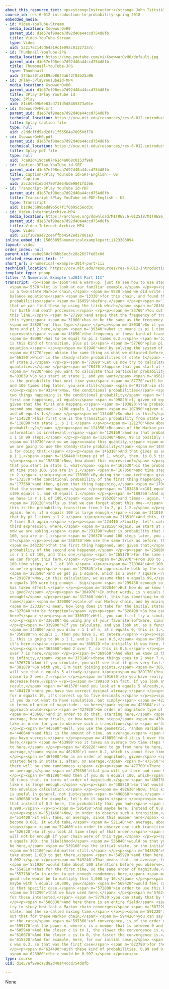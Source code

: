 ```yaml
---
about_this_resource_text: <p><strong>Instructor:</strong> John Tsitsiklis</p>
course_id: res-6-012-introduction-to-probability-spring-2018
embedded_media:
- id: Video-YouTube-Stream
  media_location: XsowwurOvH0
  parent_uid: d1e57ef98eca7d92d40a44ccd754d8fb
  title: Video-YouTube-Stream
  type: Video
  uid: 522178c14cd64a19c1e09ac013273a7c
- id: Thumbnail-YouTube-JPG
  media_location: https://img.youtube.com/vi/XsowwurOvH0/default.jpg
  parent_uid: d1e57ef98eca7d92d40a44ccd754d8fb
  title: Thumbnail-YouTube-JPG
  type: Thumbnail
  uid: 374ba30fa8189ab86f3a6f2f03b25a96
- id: 3Play-3PlayYouTubeid-MP4
  media_location: XsowwurOvH0
  parent_uid: d1e57ef98eca7d92d40a44ccd754d8fb
  title: 3Play-3Play YouTube id
  type: 3Play
  uid: 81c69a99b6e83cd711d5d8465373a01e
- id: XsowwurOvH0.srt
  parent_uid: d1e57ef98eca7d92d40a44ccd754d8fb
  technical_location: https://ocw.mit.edu/resources/res-6-012-introduction-to-probability-spring-2018/part-iii-random-processes/a-numerical-example-2014-part-iii/XsowwurOvH0.srt
  title: 3play caption file
  type: null
  uid: c2ddcffd5ad26fe1f55564a78950df78
- id: XsowwurOvH0.pdf
  parent_uid: d1e57ef98eca7d92d40a44ccd754d8fb
  technical_location: https://ocw.mit.edu/resources/res-6-012-introduction-to-probability-spring-2018/part-iii-random-processes/a-numerical-example-2014-part-iii/XsowwurOvH0.pdf
  title: 3play pdf file
  type: null
  uid: 7ca92d419dce87461c4a068c0153f9eb
- id: Caption-3Play YouTube id-SRT
  parent_uid: d1e57ef98eca7d92d40a44ccd754d8fb
  title: Caption-3Play YouTube id-SRT-English - US
  type: Caption
  uid: a5c3c981e5d4780f2e64bde9841fd366
- id: Transcript-3Play YouTube id-PDF
  parent_uid: d1e57ef98eca7d92d40a44ccd754d8fb
  title: Transcript-3Play YouTube id-PDF-English - US
  type: Transcript
  uid: b1c9e3589bedd9b5c7f1f6b05c5ecd3c
- id: Video-InternetArchive-MP4
  media_location: https://archive.org/download/MITRES.6-012S18/MITRES6_012S18_L26-04_300k.mp4
  parent_uid: d1e57ef98eca7d92d40a44ccd754d8fb
  title: Video-Internet Archive-MP4
  type: Video
  uid: 221f107aae72ceaffbb4542ed17801e3
inline_embed_id: 15663895anumericalexamplepartiii23383094
layout: video
order_index: null
parent_uid: ea0e960c7d6bb5ec3c28c2657fe85c0d
related_resources_text: ''
short_url: a-numerical-example-2014-part-iii
technical_location: https://ocw.mit.edu/resources/res-6-012-introduction-to-probability-spring-2018/part-iii-random-processes/a-numerical-example-2014-part-iii
template_type: popup
title: "A Numerical Example \u2014 Part III"
transcript: <p><span m='1650'>As a warm-up, just to see how to use steady-state probabilities,</span>
  <span m='5370'>let us look at our familiar example.</span> </p><p><span m='7680'>This
  is a two-state Markov chain,</span> <span m='9830'>and we did write down the complete
  balance equations</span> <span m='13330'>for this chain, and found the steady-state
  probabilities</span> <span m='16059'>before.</span> </p><p><span m='17320'>Notice
  that we can find these by using the trick which</span> <span m='20160'>we introduced
  for birth and death processes.</span> </p><p><span m='23760'>You cut the chain along
  this line,</span> <span m='27190'>and argue that the frequency of transition of
  this type</span> <span m='31060'>has to be the same as the frequency of transition</span>
  <span m='33820'>of this type.</span> </p><p><span m='35030'>So if you have pi 1
  here and pi 2 here,</span> <span m='39340'>what it means is pi 1 times 0.5, which
  represent</span> <span m='45690'>the frequency of these kind of transitions,</span>
  <span m='48090'>has to be equal to pi 2 times 0.2,</span> <span m='52910'>which
  is this kind of transition, plus pi 1</span> <span m='57760'>plus pi 2, the normalization
  equation.</span> </p><p><span m='61940'>And by solving the system of equations,</span>
  <span m='63770'>you obtain the same thing as what we obtained before,</span> <span
  m='66190'>which is the steady-state probabilities of state 1</span> <span m='69940'>and
  of state 2.</span> </p><p><span m='72680'>Let us now try to calculate some related
  quantities.</span> </p><p><span m='76470'>Suppose that you start at state 1,</span>
  <span m='79230'>and you want to calculate this particular probability.</span> </p><p><span
  m='83039'>So you start at state 1, and you want</span> <span m='85610'>to know what
  is the probability that next time you</span> <span m='87770'>will be in state 1,
  and 100 times step later, you are still</span> <span m='91750'>in state 1.</span>
  </p><p><span m='93344'>Now, the conditional probabilities</span> <span m='94759'>of
  two things happening is the conditional probability</span> <span m='97470'>of the
  first one happening, x1 equals</span> <span m='99820'>1, given x0 equals 1, and
  given that the first one happens,</span> <span m='103820'>the probability that the
  second one happened-- x100 equals 1,</span> <span m='107990'>given x1 equals 1,
  and x0 equals 1.</span> </p><p><span m='113440'>So what is this?</span> </p><p><span
  m='114520'>This first one is the transition probability from state 1</span> <span
  m='118090'>to state 1, p 1 1.</span> </p><p><span m='121270'>How about the second
  probability?</span> </p><p><span m='124350'>Because of the Markov property, that
  information is irrelevant,</span> <span m='129169'>and so that probability is r
  1 1 in 99 steps.</span> </p><p><span m='136340'>Now, 99 is possibly a big number,</span>
  <span m='139730'>and so we approximate this quantity,</span> <span m='142300'>and
  we are going to use the steady-state probability</span> <span m='144590'>of state
  1 for doing that.</span> </p><p><span m='146310'>And that gives us an approximation,
  p 1 1,</span> <span m='150440'>times pi of 1, which, then, is 0.5 times 2 over 7.</span>
  </p><p><span m='158530'>Now, how about this expression?</span> </p><p><span m='160660'>Given
  that you start in state 1, what</span> <span m='163530'>is the probability that
  at time step 100, you are in 1,</span> <span m='167850'>and time step 101 you are
  in 2.</span> </p><p><span m='170960'>By doing the same technique gives</span> <span
  m='172570'>the conditional probability of the first thing happening,</span> <span
  m='177560'>and then, given that thing happening,</span> <span m='179450'>the probability
  that the second one happen.</span> </p><p><span m='183450'>x101 equals 2, given
  x100 equals 1, and x0 equals 1.</span> </p><p><span m='189360'>And again, here what
  we have is r 1 1 of 100,</span> <span m='195260'>and times-- again, the Markov property</span>
  <span m='199120'>tells us that we can forget about this one--</span> <span m='201829'>and
  this is the probability transition from 1 to 2, pi 1 2.</span> </p><p><span m='207070'>And
  again, here, if n equals 100 is large enough,</span> <span m='211010'>we can approximate
  that by pi 1 times p 1 2.</span> </p><p><span m='218510'>And this, then, 2 over
  7 times 0.5 again.</span> </p><p><span m='224410'>Finally, let's calculate this
  third expression, where,</span> <span m='228150'>again, we start at state 1, and
  now we are asking,</span> <span m='231390'>what is probability that after time step
  100, you are in 1,</span> <span m='236370'>and 100 steps later, you are again in
  1?</span> </p><p><span m='240720'>We use the same trick as before, this probability</span>
  <span m='243230'>that the first thing happened, and given that,</span> <span m='249074'>the
  probability of the second one happened.</span> </p><p><span m='258880'>Again, this
  is r 1 1 of 100, and this one,</span> <span m='265170'>for the same reason as before,
  we can forget this term.</span> </p><p><span m='268970'>From 100 to 200, you have
  100 time steps, r 1 1 of 100.</span> </p><p><span m='278304'>And 100 is big enough,
  so we're going</span> <span m='279845'>to approximate both by the same values,</span>
  <span m='283590'>and we get pi 1 square, which is 2 over 7 square.</span> </p><p><span
  m='291070'>Now, in this calculation, we assume that n equals 99,</span> <span m='295690'>or
  n equals 100 were big enough-- big</span> <span m='299430'>enough so that the limit
  has taken effect.</span> </p><p><span m='302040'>But how do we know that our approximation
  is good?</span> </p><p><span m='304970'>In other words, is n equals 99 or 100 large
  enough?</span> </p><p><span m='317360'>Well, this has something to do with the mixing
  time</span> <span m='320000'>scale of our Markov chain, and by mixing time scale,</span>
  <span m='323320'>I mean, how long does it take for the initial states</span> <span
  m='327040'>to be forgotten?</span> </p><p><span m='328490'>So how can you see that
  here?</span> </p><p><span m='330539'>Well, you can first try a simulation.</span>
  </p><p><span m='336280'>So using any of your favorite software, simulate.</span>
  </p><p><span m='339900'>If you calculate, and you look at, as a function of n,</span>
  <span m='343800'>and you draw r 1 1 of n, at n equals 0, this is 1.</span> </p><p><span
  m='350980'>n equals 1, then you have 5, et cetera.</span> </p><p><span m='354316'>At
  1, this is going to be p 1 1, and p 1 1 was 0.5,</span> <span m='359070'>so already
  it's here.</span> </p><p><span m='360920'>So initially it was here, here.</span>
  </p><p><span m='363660'>And 2 over 7, so this is 0.5.</span> </p><p><span m='367620'>2
  over 7 is here.</span> </p><p><span m='369650'>And what we know is that when n goes
  to infinity,</span> <span m='373140'>these things goes to 2 over 7.</span> </p><p><span
  m='376570'>And if you simulate, you will see that it goes very fast.</span> </p><p><span
  m='381870'>So with you, I'm just joining points,</span> <span m='385140'>and we
  will see that n equals 5 already.</span> </p><p><span m='389170'>You are very, very
  close to 2 over 7.</span> </p><p><span m='391670'>So you have really an exponential
  decrease here.</span> </p><p><span m='399130'>In fact, if you look at the simulation
  result,</span> <span m='401570'>and you look at n equals 5 already,</span> <span
  m='404170'>here you have two correct decimal already.</span> </p><p><span m='409690'>And
  for n equals 10, it's correct up to five decimals.</span> </p><p><span m='419590'>Or,
  if you do not want to have simulation, but simply</span> <span m='422840'>think
  in terms of order of magnitude-- so here</span> <span m='426504'>it would be another
  approach would</span> <span m='427920'>be order of magnitude type of argument--</span>
  <span m='433600'>and in order to do that, starting here,</span> <span m='436180'>on
  average, how many trials, or how many time steps</span> <span m='439490'>would it
  take in order for you to observe such a transition</span> <span m='443130'>here?</span>
  </p><p><span m='443690'>Well, you use the geometric, random variable,</span> <span
  m='446640'>and this is the amount of time, on average,</span> <span m='449620'>until
  you have success.</span> </p><p><span m='450850'>And it is 1 over the probability
  here,</span> <span m='453980'>so it takes an average two time steps to go from here
  to here.</span> </p><p><span m='459220'>And to go from here to here, it takes, on
  average,</span> <span m='462020'>1 over 0.2, which is about five time steps.</span>
  </p><p><span m='467000'>So as an order of magnitude, given</span> <span m='469150'>you
  started here in state 1, after, on average,</span> <span m='473750'>about 10 iterations,
  there will be some randomness.</span> </p><p><span m='477700'>There is a high likelihood,
  on average,</span> <span m='479350'>that you will go there and come here.</span>
  </p><p><span m='481290'>And then if you do n equals 100, which</span> <span m='484250'>is
  10 times that, in terms of order of magnitude,</span> <span m='486730'>it looks
  like n is large enough.</span> </p><p><span m='488810'>So that would be a back to
  the envelope calculation.</span> </p><p><span m='492630'>Now, this kind of calculation
  is useful in general, not just</span> <span m='496060'>here.</span> </p><p><span
  m='496680'>So for example, let's do it again.</span> </p><p><span m='498830'>Assume
  that instead of 0.5 here, the probability that you had</span> <span m='503240'>was
  0.999.</span> </p><p><span m='505450'>And maybe here, instead of 0.8, it was 0.998.</span>
  </p><p><span m='511460'>Now, in order to observe such a transition,</span> <span
  m='514400'>it will take, on average, since this number here</span> <span m='517760'>would
  become 0.001, it would take,</span> <span m='521140'>on average, about 1,000 time
  steps</span> <span m='524080'>in order to observe one such transition.</span> </p><p><span
  m='526720'>So if you look at time steps of that order,</span> <span m='530010'>it
  will not be enough if your chain were of this type.</span> </p><p><span m='533980'>After
  n equals 100, the likelihood</span> <span m='536840'>would be that you will still
  be here,</span> <span m='539160'>so the initial state, or the initial condition,</span>
  <span m='542180'>would matter still.</span> </p><p><span m='543820'>So you would
  take about 1,000 to get there,</span> <span m='545920'>and then here it would have
  0.002.</span> </p><p><span m='549240'>That means that, on average, from here you</span>
  <span m='551920'>would take about 500 iterations before you observe</span> <span
  m='554510'>that for the first time, so the same order of magnitude.</span> </p><p><span
  m='557780'>So in order to get enough randomness here,</span> <span m='561560'>a
  good rule would be to multiply this 1,000 by 10.</span> </p><p><span m='564960'>So
  maybe with n equals 10,000, you</span> <span m='568420'>would feel confident enough,
  in that specific case,</span> <span m='572000'>in order to use this kind of approximation</span>
  <span m='574290'>that we have used here.</span> </p><p><span m='576240'>And finally,
  for those interested,</span> <span m='577930'>you can study that by theory.</span>
  </p><p><span m='580330'>And here there is an entire field</span> <span m='583660'>that
  try to study how fast a Markov chain converges</span> <span m='587220'>to steady
  state, and the so-called mixing time.</span> </p><p><span m='591220'>And it turns
  out that for these Markov chain,</span> <span m='594420'>you can say that the convergence,
  or the rate</span> <span m='597360'>of convergence, is of the order c</span> <span
  m='599770'>at the power n, where c is a number that is between 0 and 1.</span> </p><p><span
  m='605940'>And the closer c is to 1, the slower the convergence is.</span> </p><p><span
  m='610070'>And the closer c is to 0, the faster the convergence is.</span> </p><p><span
  m='615320'>And for example, here, for our initial case,</span> <span m='618920'>the
  c was 0.3, so that was the first case</span> <span m='622780'>for the second chain.</span>
  </p><p><span m='624490'>With these kind of probabilities, 0.99 and 0.998,</span>
  <span m='628980'>the c would be 0.997.</span> </p><p></p>
type: course
uid: d1e57ef98eca7d92d40a44ccd754d8fb

---
```

None
